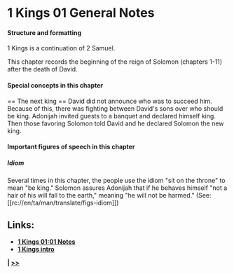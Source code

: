 # 1 Kings 01 General Notes #

#### Structure and formatting ####

1 Kings is a continuation of 2 Samuel.

This chapter records the beginning of the reign of Solomon (chapters 1-11) after the death of David. 

#### Special concepts in this chapter ####

== The next king ==
David did not announce who was to succeed him. Because of this, there was fighting between David's sons over who should be king. Adonijah invited guests to a banquet and declared himself king. Then those favoring Solomon told David and he declared Solomon the new king.

#### Important figures of speech in this chapter ####

##### Idiom #####
Several times in this chapter, the people use the idiom "sit on the throne" to mean "be king." Solomon assures Adonijah that if he behaves himself "not a hair of his will fall to the earth," meaning "he will not be harmed." (See: [[rc://en/ta/man/translate/figs-idiom]])

## Links: ##

* __[1 Kings 01:01 Notes](./01.md)__
* __[1 Kings intro](../front/intro.md)__

__| [>>](../02/intro.md)__
